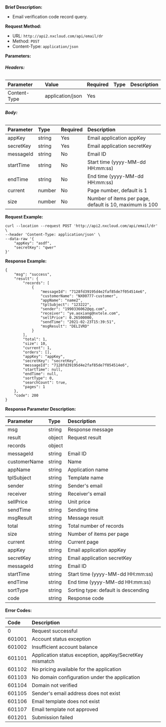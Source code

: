 **Brief Description:**

- Email verification code record query.

**Request Method:**
- URL: `http://api2.nxcloud.com/api/email/dr`
- Method: `POST`
- Content-Type: `application/json`

**Parameters:**
###### **Headers:**
| Parameter     | Value              | Required | Type   | Description |
|:--------------|:-------------------|:---------|:-------|:------------|
| Content-Type  | application/json   | Yes      |        |             |

###### **Body:**
| Parameter   | Type   | Required | Description                           |
|:------------|:-------|:---------|:--------------------------------------|
| appKey      | string | Yes      | Email application appKey               |
| secretKey   | string | Yes      | Email application secretKey            |
| messageId   | string | No       | Email ID                              |
| startTime   | string | No       | Start time (yyyy-MM-dd HH:mm:ss)       |
| endTime     | string | No       | End time (yyyy-MM-dd HH:mm:ss)         |
| current     | number | No       | Page number, default is 1              |
| size        | number | No       | Number of items per page, default is 10, maximum is 100 |

**Request Example:**
```shell
curl --location --request POST 'http://api2.nxcloud.com/api/email/dr' \
--header 'Content-Type: application/json' \
--data-raw '{
    "appKey": "asdf",
    "secretKey": "qwer"
}'
```

**Response Example:**

``` 
{
    "msg": "success",
    "result": {
        "records": [
            {
                "messageId": "7128fd39195d4e2faf85de7f054514e6",
                "customerName": "NX00777-customer",
                "appName": "name2",
                "tplSubject": "123222",
                "sender": "1990336062@qq.com",
                "receiver": "ye.aoxiang@nxtele.com",
                "sellPrice": 0.26500000,
                "sendTime": "2021-02-23T15:39:51",
                "msgResult": "DELIVRD"
            }
        ],
        "total": 1,
        "size": 10,
        "current": 1,
        "orders": [],
        "appKey": "appKey",
        "secretKey": "secretKey",
        "messageId": "7128fd39195d4e2faf85de7f054514e6",
        "startTime": null,
        "endTime": null,
        "sortType": 0,
        "searchCount": true,
        "pages": 1
    },
    "code": 200
}
```

**Response Parameter Description:**

| Parameter     | Type   | Description                                      |
|:--------------|:-------|:-------------------------------------------------|
| msg           | string | Response message                                 |
| result        | object | Request result                                   |
| records       | object |                                                  |
| messageId     | string | Email ID                                         |
| customerName  | string | Name                                             |
| appName       | string | Application name                                 |
| tplSubject    | string | Template name                                    |
| sender        | string | Sender's email                                   |
| receiver      | string | Receiver's email                                 |
| sellPrice     | string | Unit price                                       |
| sendTime      | string | Sending time                                     |
| msgResult     | string | Message result                                   |
| total         | string | Total number of records                          |
| size          | string | Number of items per page                         |
| current       | string | Current page                                     |
| appKey        | string | Email application appKey                         |
| secretKey     | string | Email application secretKey                      |
| messageId     | string | Email ID                                         |
| startTime     | string | Start time (yyyy-MM-dd HH:mm:ss)                  |
| endTime       | string | End time (yyyy-MM-dd HH:mm:ss)                    |
| sortType      | string | Sorting type: default is descending              |
| code          | string | Response code                                    |

**Error Codes:**

| Code    | Description                                      |
|:--------|:-------------------------------------------------|
| 0       | Request successful                               |
| 601001  | Account status exception                         |
| 601002  | Insufficient account balance                     |
| 601101  | Application status exception, appKey/SecretKey mismatch |
| 601102  | No pricing available for the application         |
| 601103  | No domain configuration under the application    |
| 601104  | Domain not verified                              |
| 601105  | Sender's email address does not exist            |
| 601106  | Email template does not exist                    |
| 601107  | Email template not approved                      |
| 601201  | Submission failed                                |